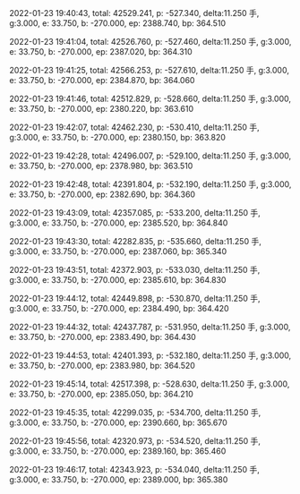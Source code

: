 2022-01-23 19:40:43, total: 42529.241, p: -527.340, delta:11.250 手, g:3.000, e: 33.750, b: -270.000, ep: 2388.740, bp: 364.510

2022-01-23 19:41:04, total: 42526.760, p: -527.460, delta:11.250 手, g:3.000, e: 33.750, b: -270.000, ep: 2387.020, bp: 364.310

2022-01-23 19:41:25, total: 42566.253, p: -527.610, delta:11.250 手, g:3.000, e: 33.750, b: -270.000, ep: 2384.870, bp: 364.060

2022-01-23 19:41:46, total: 42512.829, p: -528.660, delta:11.250 手, g:3.000, e: 33.750, b: -270.000, ep: 2380.220, bp: 363.610

2022-01-23 19:42:07, total: 42462.230, p: -530.410, delta:11.250 手, g:3.000, e: 33.750, b: -270.000, ep: 2380.150, bp: 363.820

2022-01-23 19:42:28, total: 42496.007, p: -529.100, delta:11.250 手, g:3.000, e: 33.750, b: -270.000, ep: 2378.980, bp: 363.510

2022-01-23 19:42:48, total: 42391.804, p: -532.190, delta:11.250 手, g:3.000, e: 33.750, b: -270.000, ep: 2382.690, bp: 364.360

2022-01-23 19:43:09, total: 42357.085, p: -533.200, delta:11.250 手, g:3.000, e: 33.750, b: -270.000, ep: 2385.520, bp: 364.840

2022-01-23 19:43:30, total: 42282.835, p: -535.660, delta:11.250 手, g:3.000, e: 33.750, b: -270.000, ep: 2387.060, bp: 365.340

2022-01-23 19:43:51, total: 42372.903, p: -533.030, delta:11.250 手, g:3.000, e: 33.750, b: -270.000, ep: 2385.610, bp: 364.830

2022-01-23 19:44:12, total: 42449.898, p: -530.870, delta:11.250 手, g:3.000, e: 33.750, b: -270.000, ep: 2384.490, bp: 364.420

2022-01-23 19:44:32, total: 42437.787, p: -531.950, delta:11.250 手, g:3.000, e: 33.750, b: -270.000, ep: 2383.490, bp: 364.430

2022-01-23 19:44:53, total: 42401.393, p: -532.180, delta:11.250 手, g:3.000, e: 33.750, b: -270.000, ep: 2383.980, bp: 364.520

2022-01-23 19:45:14, total: 42517.398, p: -528.630, delta:11.250 手, g:3.000, e: 33.750, b: -270.000, ep: 2385.050, bp: 364.210

2022-01-23 19:45:35, total: 42299.035, p: -534.700, delta:11.250 手, g:3.000, e: 33.750, b: -270.000, ep: 2390.660, bp: 365.670

2022-01-23 19:45:56, total: 42320.973, p: -534.520, delta:11.250 手, g:3.000, e: 33.750, b: -270.000, ep: 2389.160, bp: 365.460

2022-01-23 19:46:17, total: 42343.923, p: -534.040, delta:11.250 手, g:3.000, e: 33.750, b: -270.000, ep: 2389.000, bp: 365.380